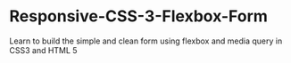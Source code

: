 # Responsive-CSS-3-Flexbox-Form
Learn to build the simple and clean form using flexbox and media query in CSS3 and HTML 5
